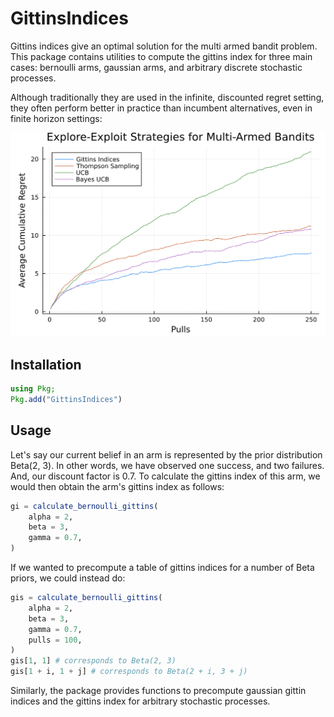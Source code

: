 # GittinsIndices

Gittins indices give an optimal solution for the multi armed bandit problem. This package contains utilities to compute the gittins index for three main cases: bernoulli arms, gaussian arms, and arbitrary discrete stochastic processes.

Although traditionally they are used in the infinite, discounted regret setting, they often perform better in practice than incumbent alternatives, even in finite horizon settings:

![gittins vs baseline strategies](gittins_vs_baselines.png "Gittins vs Baselines")

## Installation
```julia
using Pkg; 
Pkg.add("GittinsIndices")
```

## Usage
Let's say our current belief in an arm is represented by the prior distribution Beta(2, 3). In other words, we have observed one success, and two failures. And, our discount factor is 0.7. To calculate the gittins index of this arm, we would then obtain the arm's gittins index as follows:

```julia
gi = calculate_bernoulli_gittins(
    alpha = 2,
    beta = 3,
    gamma = 0.7,
)
```

If we wanted to precompute a table of gittins indices for a number of Beta priors, we could instead do:

```julia
gis = calculate_bernoulli_gittins(
    alpha = 2,
    beta = 3, 
    gamma = 0.7,
    pulls = 100,
) 
gis[1, 1] # corresponds to Beta(2, 3)
gis[1 + i, 1 + j] # corresponds to Beta(2 + i, 3 + j)
```

Similarly, the package provides functions to precompute gaussian gittin indices and the gittins index for arbitrary stochastic processes. 

